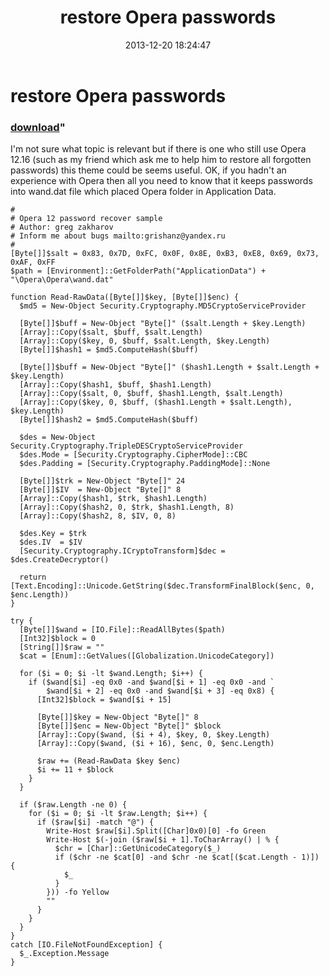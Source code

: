 ﻿---
pid:            4726
parent:         0
children:       
poster:         greg zakharov
title:          restore Opera passwords
date:           2013-12-20 18:24:47
format:         posh
---

# restore Opera passwords

### [download](4726.ps1)"

I'm not sure what topic is relevant but if there is one who still use Opera 12.16 (such as my friend which ask me to help him to restore all forgotten passwords) this theme could be seems useful. OK, if you hadn't an experience with Opera then all you need to know that it keeps passwords into wand.dat file which placed Opera folder in Application Data.

```posh
#
# Opera 12 password recover sample
# Author: greg zakharov
# Inform me about bugs mailto:grishanz@yandex.ru
#
[Byte[]]$salt = 0x83, 0x7D, 0xFC, 0x0F, 0x8E, 0xB3, 0xE8, 0x69, 0x73, 0xAF, 0xFF
$path = [Environment]::GetFolderPath("ApplicationData") + "\Opera\Opera\wand.dat"

function Read-RawData([Byte[]]$key, [Byte[]]$enc) {
  $md5 = New-Object Security.Cryptography.MD5CryptoServiceProvider
  
  [Byte[]]$buff = New-Object "Byte[]" ($salt.Length + $key.Length)
  [Array]::Copy($salt, $buff, $salt.Length)
  [Array]::Copy($key, 0, $buff, $salt.Length, $key.Length)
  [Byte[]]$hash1 = $md5.ComputeHash($buff)
  
  [Byte[]]$buff = New-Object "Byte[]" ($hash1.Length + $salt.Length + $key.Length)
  [Array]::Copy($hash1, $buff, $hash1.Length)
  [Array]::Copy($salt, 0, $buff, $hash1.Length, $salt.Length)
  [Array]::Copy($key, 0, $buff, ($hash1.Length + $salt.Length), $key.Length)
  [Byte[]]$hash2 = $md5.ComputeHash($buff)
  
  $des = New-Object Security.Cryptography.TripleDESCryptoServiceProvider
  $des.Mode = [Security.Cryptography.CipherMode]::CBC
  $des.Padding = [Security.Cryptography.PaddingMode]::None
  
  [Byte[]]$trk = New-Object "Byte[]" 24
  [Byte[]]$IV  = New-Object "Byte[]" 8
  [Array]::Copy($hash1, $trk, $hash1.Length)
  [Array]::Copy($hash2, 0, $trk, $hash1.Length, 8)
  [Array]::Copy($hash2, 8, $IV, 0, 8)
  
  $des.Key = $trk
  $des.IV  = $IV
  [Security.Cryptography.ICryptoTransform]$dec = $des.CreateDecryptor()
  
  return [Text.Encoding]::Unicode.GetString($dec.TransformFinalBlock($enc, 0, $enc.Length))
}

try {
  [Byte[]]$wand = [IO.File]::ReadAllBytes($path)
  [Int32]$block = 0
  [String[]]$raw = ""
  $cat = [Enum]::GetValues([Globalization.UnicodeCategory])
  
  for ($i = 0; $i -lt $wand.Length; $i++) {
    if ($wand[$i] -eq 0x0 -and $wand[$i + 1] -eq 0x0 -and `
        $wand[$i + 2] -eq 0x0 -and $wand[$i + 3] -eq 0x8) {
      [Int32]$block = $wand[$i + 15]
      
      [Byte[]]$key = New-Object "Byte[]" 8
      [Byte[]]$enc = New-Object "Byte[]" $block
      [Array]::Copy($wand, ($i + 4), $key, 0, $key.Length)
      [Array]::Copy($wand, ($i + 16), $enc, 0, $enc.Length)
      
      $raw += (Read-RawData $key $enc)
      $i += 11 + $block
    }
  }
  
  if ($raw.Length -ne 0) {
    for ($i = 0; $i -lt $raw.Length; $i++) {
      if ($raw[$i] -match "@") {
        Write-Host $raw[$i].Split([Char]0x0)[0] -fo Green
        Write-Host $(-join ($raw[$i + 1].ToCharArray() | % {
          $chr = [Char]::GetUnicodeCategory($_)
          if ($chr -ne $cat[0] -and $chr -ne $cat[($cat.Length - 1)]) {
            $_
          }
        })) -fo Yellow
        ""
      }
    }
  }
}
catch [IO.FileNotFoundException] {
  $_.Exception.Message
}
```
